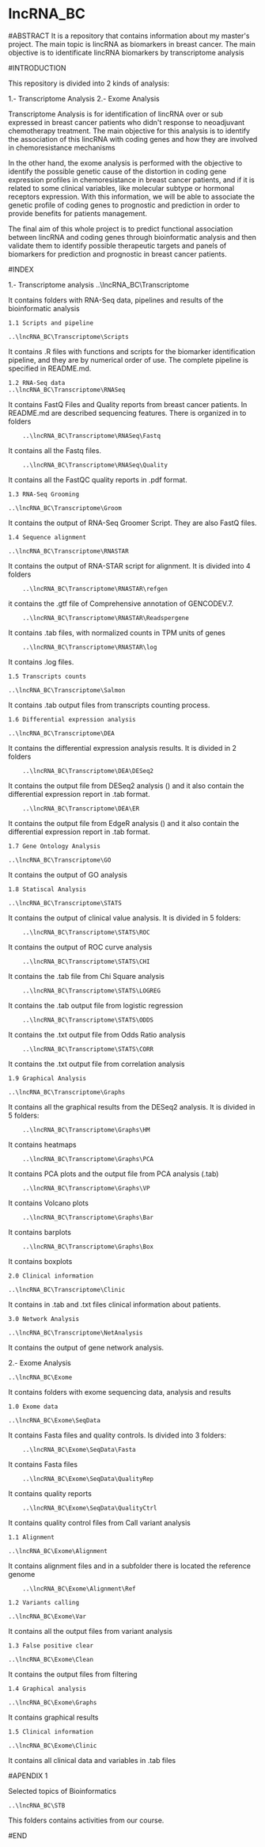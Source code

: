 # lncRNA_BC

#ABSTRACT
It is a repository that contains information about my master's project. The main topic is lincRNA as biomarkers in breast cancer. The main objective is to identificate lincRNA biomarkers by transcriptome analysis

#INTRODUCTION

This repository is divided into 2 kinds of analysis:

1.- Transcriptome Analysis
2.- Exome Analysis


Transcriptome Analysis is for identification of lincRNA over or sub expressed in breast cancer patients who didn't response to neoadjuvant chemotherapy treatment. The main objective for this analysis is to identify the association of this lincRNA with coding genes and how they are involved in chemoresistance mechanisms

In the other hand, the exome analysis is performed with the objective to identify the possible genetic cause of the distortion in coding gene expression profiles in chemoresistance in breast cancer patients, and if it is related to some clinical variables, like molecular subtype or hormonal receptors expression. With this information, we will be able to associate the genetic profile of coding genes to prognostic and prediction in order to provide benefits for patients management.

The final aim of this whole project is to predict functional association between lincRNA and coding genes through bioinformatic analysis and then validate them to identify possible therapeutic targets and panels of biomarkers for prediction and prognostic in breast cancer patients.

#INDEX

1.- Transcriptome analysis
	..\lncRNA_BC\Transcriptome

It contains folders with RNA-Seq data, pipelines and results of the bioinformatic analysis

	1.1 Scripts and pipeline

	..\lncRNA_BC\Transcriptome\Scripts

It contains .R files with functions and scripts for the biomarker identification pipeline, and they are by numerical order of use. The complete pipeline is specified in README.md.

	1.2 RNA-Seq data
	..\lncRNA_BC\Transcriptome\RNASeq

It contains FastQ Files and Quality reports from breast cancer patients. In README.md are described sequencing features. There is organized in to folders
		
		..\lncRNA_BC\Transcriptome\RNASeq\Fastq

It contains all the Fastq files.

		..\lncRNA_BC\Transcriptome\RNASeq\Quality

It contains all the FastQC quality reports in .pdf format.

	1.3 RNA-Seq Grooming

	..\lncRNA_BC\Transcriptome\Groom

It contains the output of RNA-Seq Groomer Script. They are also FastQ files.

	1.4 Sequence alignment

	..\lncRNA_BC\Transcriptome\RNASTAR

It contains the output of RNA-STAR script for alignment. It is divided into 4 folders

		..\lncRNA_BC\Transcriptome\RNASTAR\refgen

it contains the .gtf file of Comprehensive annotation of GENCODEV.7.

		..\lncRNA_BC\Transcriptome\RNASTAR\Readspergene

It contains .tab files, with normalized counts in TPM units of genes

		..\lncRNA_BC\Transcriptome\RNASTAR\log

It contains .log files.

	1.5 Transcripts counts

	..\lncRNA_BC\Transcriptome\Salmon

It contains .tab output files from transcripts counting process.

	1.6 Differential expression analysis

	..\lncRNA_BC\Transcriptome\DEA

It contains the differential expression analysis results. It is divided in 2 folders
		
		..\lncRNA_BC\Transcriptome\DEA\DESeq2

It contains the output file from DESeq2 analysis () and it also contain the differential expression report in .tab format.

		..\lncRNA_BC\Transcriptome\DEA\ER

It contains the output file from EdgeR analysis () and it also contain the differential expression report in .tab format.

	1.7 Gene Ontology Analysis

	..\lncRNA_BC\Transcriptome\GO

It contains the output of GO analysis

	1.8 Statiscal Analysis

	..\lncRNA_BC\Transcriptome\STATS

It contains the output of clinical value analysis. It is divided in 5 folders:

		..\lncRNA_BC\Transcriptome\STATS\ROC

It contains the output of ROC curve analysis

		..\lncRNA_BC\Transcriptome\STATS\CHI

It contains the .tab file from Chi Square analysis

		..\lncRNA_BC\Transcriptome\STATS\LOGREG

It contains the .tab output file from logistic regression

		..\lncRNA_BC\Transcriptome\STATS\ODDS

It contains the .txt output file from Odds Ratio analysis

		..\lncRNA_BC\Transcriptome\STATS\CORR

It contains the .txt output file from correlation analysis

	1.9 Graphical Analysis

	..\lncRNA_BC\Transcriptome\Graphs

It contains all the graphical results from the DESeq2 analysis. It is divided in 5 folders:

		..\lncRNA_BC\Transcriptome\Graphs\HM

It contains heatmaps

		..\lncRNA_BC\Transcriptome\Graphs\PCA

It contains PCA plots and the output file from PCA analysis (.tab)

		..\lncRNA_BC\Transcriptome\Graphs\VP

It contains Volcano plots

		..\lncRNA_BC\Transcriptome\Graphs\Bar

It contains barplots

		..\lncRNA_BC\Transcriptome\Graphs\Box

It contains boxplots

	2.0 Clinical information

	..\lncRNA_BC\Transcriptome\Clinic

It contains in .tab and .txt files clinical information about patients.


	3.0 Network Analysis

	..\lncRNA_BC\Transcriptome\NetAnalysis

It contains the output of gene network analysis.

2.- Exome Analysis

	..\lncRNA_BC\Exome

It contains folders with exome sequencing data, analysis and results

	1.0 Exome data

	..\lncRNA_BC\Exome\SeqData

It contains Fasta files and quality controls. Is divided into 3 folders:

		..\lncRNA_BC\Exome\SeqData\Fasta

It contains Fasta files

		..\lncRNA_BC\Exome\SeqData\QualityRep

It contains quality reports

		..\lncRNA_BC\Exome\SeqData\QualityCtrl

It contains quality control files from Call variant analysis

	1.1 Alignment

	..\lncRNA_BC\Exome\Alignment

It contains alignment files and in a subfolder there is located the reference genome
		
		..\lncRNA_BC\Exome\Alignment\Ref

	1.2 Variants calling

	..\lncRNA_BC\Exome\Var

It contains all the output files from variant analysis

	1.3 False positive clear

	..\lncRNA_BC\Exome\Clean

It contains the output files from filtering

	1.4 Graphical analysis

	..\lncRNA_BC\Exome\Graphs

It contains graphical results

	1.5 Clinical information

	..\lncRNA_BC\Exome\Clinic

It contains all clinical data and variables in .tab files

#APENDIX 1

Selected topics of Bioinformatics

	..\lncRNA_BC\STB

This folders contains activities from our course.

#END

